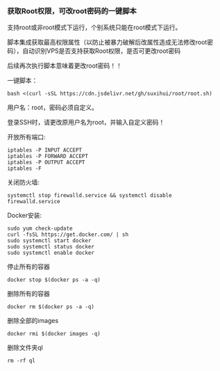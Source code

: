 ### 获取Root权限，可改root密码的一键脚本

支持root或非root模式下运行，个别系统只能在root模式下运行。

脚本集成获取最高权限属性（以防止被暴力破解后改属性造成无法修改root密码），自动识别VPS是否支持获取Root权限，是否可更改root密码

后续再次执行脚本意味着更改root密码！！

一键脚本：

```
bash <(curl -sSL https://cdn.jsdelivr.net/gh/suxihui/root/root.sh)
```
用户名：root，密码必须自定义。

登录SSH时，请更改原用户名为root，并输入自定义密码！


开放所有端口:
```
iptables -P INPUT ACCEPT
iptables -P FORWARD ACCEPT
iptables -P OUTPUT ACCEPT
iptables -F
```
关闭防火墙:
```
systemctl stop firewalld.service && systemctl disable firewalld.service
```


Docker安装:
```
sudo yum check-update
curl -fsSL https://get.docker.com/ | sh
sudo systemctl start docker
sudo systemctl status docker
sudo systemctl enable docker
```
停止所有的容器
```
docker stop $(docker ps -a -q)
```

删除所有的容器
```
docker rm $(docker ps -a -q)
```

删除全部的images
```
docker rmi $(docker images -q)
```

删除文件夹ql
```
rm -rf ql
```

